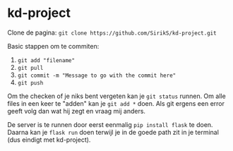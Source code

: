 # kd-project
Clone de pagina: `git clone https://github.com/SirikS/kd-project.git`

Basic stappen om te commiten:
1. `git add "filename"`
2. `git pull`
3. `git commit -m "Message to go with the commit here"`
4. `git push`

Om the checken of je niks bent vergeten kan je `git status` runnen.
Om alle files in een keer te "adden" kan je `git add *` doen.
Als git ergens een error geeft volg dan wat hij zegt en vraag mij anders.

De server is te runnen door eerst eenmalig `pip install flask` te doen. Daarna kan je `flask run` doen terwijl je in de goede path zit in je terminal (dus eindigt met kd-project).
